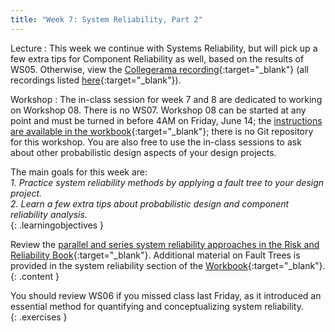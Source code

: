 ```yaml
---
title: "Week 7: System Reliability, Part 2"
---
```


Lecture
: This week we continue with Systems Reliability, but will pick up a few extra tips for Component Reliability as well, based on the results of WS05. Otherwise, view the [Collegerama recording](.){:target="_blank"} (all recordings listed [here](https://collegeramavideoportal.tudelft.nl/catalogue/ciem4220/){:target="_blank"}).

Workshop
: The in-class session for week 7 and 8 are dedicated to working on Workshop 08. There is no WS07. Workshop 08 can be started at any point and must be turned in before 4AM on Friday, June 14; the [instructions are available in the workbook](https://teachbooks.github.io/HOS-workbook/system/2024/workshop/08.html){:target="_blank"}; there is no Git repository for this workshop. You are also free to use the in-class sessions to ask about other probabilistic design aspects of your design projects.

<!-- Holidays
: None -->

The main goals for this week are:<br>
<i>1. Practice system reliability methods by applying a fault tree to your design project.</i><br>
<i>2. Learn a few extra tips about probabilistic design and component reliability analysis.</i><br>
{: .learningobjectives }

Review the [parallel and series system reliability approaches in the Risk and Reliability Book](https://teachbooks.tudelft.nl/risk-reliability/reliability-system/overview.html){:target="_blank"}. Additional material on Fault Trees is provided in the system reliability section of the [Workbook](https://teachbooks.github.io/HOS-workbook/intro.html){:target="_blank"}.
{: .content }

You should review WS06 if you missed class last Friday, as it introduced an essential method for quantifying and conceptualizing system reliability.<br>
{: .exercises }